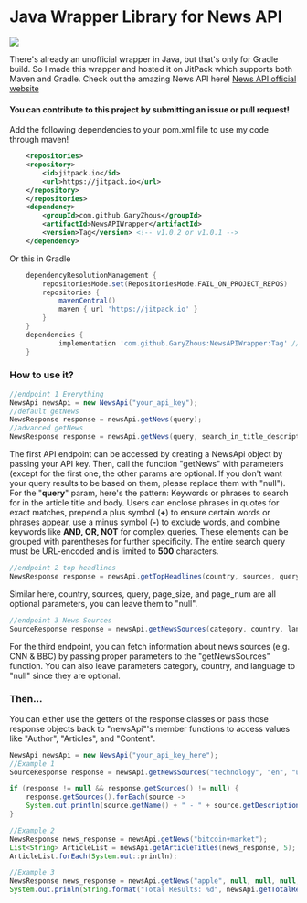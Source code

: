 # Java Wrapper Library for News API
[![](https://jitpack.io/v/GaryZhous/NewsAPIWrapper.svg)](https://jitpack.io/#GaryZhous/NewsAPIWrapper)

There's already an unofficial wrapper in Java, but that's only for Gradle build. So I made this wrapper and hosted it on JitPack which supports both Maven and Gradle. Check out the amazing News API here!
[News API official website](https://newsapi.org/)
#### You can contribute to this project by submitting an issue or pull request!

Add the following dependencies to your pom.xml file to use my code through maven!
```xml
	<repositories>
	<repository>
		<id>jitpack.io</id>
		<url>https://jitpack.io</url>
	</repository>
	</repositories>
	<dependency>
		<groupId>com.github.GaryZhous</groupId>
		<artifactId>NewsAPIWrapper</artifactId>
		<version>Tag</version> <!-- v1.0.2 or v1.0.1 -->
	</dependency>
```

Or this in Gradle
```gradle
	dependencyResolutionManagement {
		repositoriesMode.set(RepositoriesMode.FAIL_ON_PROJECT_REPOS)
		repositories {
			mavenCentral()
			maven { url 'https://jitpack.io' }
		}
	}
	dependencies {
	        implementation 'com.github.GaryZhous:NewsAPIWrapper:Tag' //v1.0.1 or v1.0.2
	}
```
### How to use it?
```Java
//endpoint 1 Everything
NewsApi newsApi = new NewsApi("your_api_key");
//default getNews
NewsResponse response = newsApi.getNews(query);
//advanced getNews
NewsResponse response = newsApi.getNews(query, search_in_title_description_or_content, domains, excluded_domains, start_time_stamp, end_time_stamp, language, sort_by, page_size, page_num);
```
The first API endpoint can be accessed by creating a NewsApi object by passing your API key. Then, call the function "getNews" with parameters (except for the first one, the other params are optional. If you don't want your query results to be based on them, please replace them with "null"). For the "**query**" param, here's the pattern: Keywords or phrases to search for in the article title and body. Users can enclose phrases in quotes for exact matches, prepend a plus symbol (**+**) to ensure certain words or phrases appear, use a minus symbol (**-**) to exclude words, and combine keywords like **AND, OR, NOT** for complex queries. These elements can be grouped with parentheses for further specificity. The entire search query must be URL-encoded and is limited to **500** characters.
```Java
//endpoint 2 top headlines
NewsResponse response = newsApi.getTopHeadlines(country, sources, query, page_size, page_num);
```
Similar here, country, sources, query, page_size, and page_num are all optional parameters, you can leave them to "null".
```Java
//endpoint 3 News Sources
SourceResponse response = newsApi.getNewsSources(category, country, language);
```
For the third endpoint, you can fetch information about news sources (e.g. CNN & BBC) by passing proper parameters to the "getNewsSources" function. You can also leave parameters category, country, and language to "null" since they are optional.
### Then...
You can either use the getters of the response classes or pass those response objects back to "newsApi"'s member functions to access values like "Author", "Articles", and "Content".
```Java
NewsApi newsApi = new NewsApi("your_api_key_here");
//Example 1
SourceResponse response = newsApi.getNewsSources("technology", "en", "us");

if (response != null && response.getSources() != null) {
	response.getSources().forEach(source -> 
	System.out.println(source.getName() + " - " + source.getDescription()));
}

//Example 2
NewsResponse news_response = newsApi.getNews("bitcoin+market");
List<String> ArticleList = newsApi.getArticleTitles(news_response, 5); //get top 5 news articles from the response
ArticleList.forEach(System.out::println);

//Example 3
NewsResponse news_response = newsApi.getNews("apple", null, null, null, null, "2024-08-10", "2024-08-11", null, "popularity", null, null); //a wrapper for GET https://newsapi.org/v2/everything?q=apple&from=2024-08-10&to=2024-08-11&sortBy=popularity&apiKey=your_api_key_here
System.out.prinln(String.format("Total Results: %d", newsApi.getTotalResults(news_response))); //get the number of total results from the query
```
